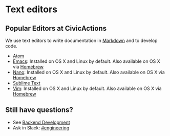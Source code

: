 # Text editors

## Popular Editors at CivicActions

We use text editors to write documentation in [Markdown](https://github.com/adam-p/markdown-here/wiki/Markdown-Cheatsheet) and to develop code.

* [Atom](https://atom.io/)
* [Emacs](https://www.gnu.org/software/emacs/): Installed on OS X and Linux by default. Also available on OS X via [Homebrew](http://brew.sh/)
* [Nano](https://www.nano-editor.org/): Installed on OS X and Linux by default. Also available on OS X via [Homebrew](http://brew.sh/)
* [Sublime Text](http://www.sublimetext.com/)
* [Vim](http://www.vim.org/download.php): Installed on OS X and Linux by default. Also available on OS X via [Homebrew](http://brew.sh/)


## Still have questions?

* See [Backend Development](../../05-engineering/back-end-development.md)
* Ask in Slack: [#engineering](https://civicactions.slack.com/messages/engineering/)
